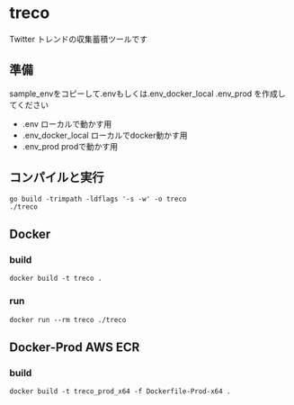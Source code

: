 # treco

Twitter トレンドの収集蓄積ツールです

## 準備

sample_envをコピーして.envもしくは.env_docker_local .env_prod を作成してください

- .env ローカルで動かす用
- .env_docker_local ローカルでdocker動かす用
- .env_prod prodで動かす用

## コンパイルと実行

```
go build -trimpath -ldflags '-s -w' -o treco
./treco
```

## Docker 

### build

```
docker build -t treco .
```

### run

```
docker run --rm treco ./treco
```

## Docker-Prod AWS ECR

### build

```
docker build -t treco_prod_x64 -f Dockerfile-Prod-x64 .
```
